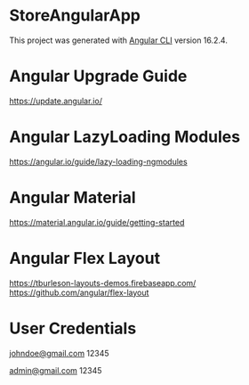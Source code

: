 # StoreAngularApp

This project was generated with [Angular CLI](https://github.com/angular/angular-cli) version 16.2.4.

# Angular Upgrade Guide 
https://update.angular.io/

# Angular LazyLoading Modules
https://angular.io/guide/lazy-loading-ngmodules

# Angular Material
https://material.angular.io/guide/getting-started

# Angular Flex Layout 
https://tburleson-layouts-demos.firebaseapp.com/
https://github.com/angular/flex-layout

# User Credentials

johndoe@gmail.com
12345

admin@gmail.com
12345